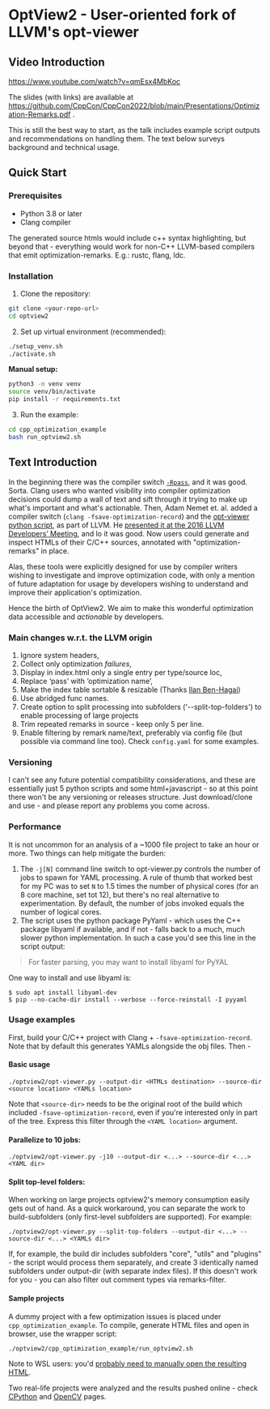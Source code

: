 # OptView2 - User-oriented fork of LLVM's opt-viewer

## Video Introduction 
https://www.youtube.com/watch?v=qmEsx4MbKoc

The slides (with links) are available at https://github.com/CppCon/CppCon2022/blob/main/Presentations/Optimization-Remarks.pdf .

This is still the best way to start, as the talk includes example script outputs and recommendations on handling them. The text below surveys background and technical usage.

## Quick Start

### Prerequisites
- Python 3.8 or later
- Clang compiler 

The generated source htmls would include c++ syntax highlighting, but beyond that - everything would work for non-C++ LLVM-based compilers that emit optimization-remarks. E.g.: rustc, flang, ldc.

### Installation

1. Clone the repository:
```bash
git clone <your-repo-url>
cd optview2
```

2. Set up virtual environment (recommended):

```bash
./setup_venv.sh
./activate.sh
```

**Manual setup:**
```bash
python3 -m venv venv
source venv/bin/activate
pip install -r requirements.txt
```

3. Run the example:
```bash
cd cpp_optimization_example
bash run_optview2.sh
```

## Text Introduction

In the beginning there was the compiler switch [`-Rpass`](https://clang.llvm.org/docs/UsersManual.html#options-to-emit-optimization-reports), and it was good. Sorta. Clang users who wanted visibility into compiler optimization decisions could dump a wall of text and sift through it trying to make up what's important and what's actionable.
Then, Adam Nemet et. al. added a compiler switch (`clang -fsave-optimization-record`) and the [opt-viewer python script](https://github.com/llvm/llvm-project/tree/main/llvm/tools/opt-viewer), as part of LLVM. He [presented it at the 2016 LLVM Developers’ Meeting](https://www.youtube.com/watch?v=qq0q1hfzidg), and lo it was good. Now users could generate and inspect HTMLs of their C/C++ sources, annotated with "optimization-remarks" in place. 

Alas, these tools were explicitly designed for use by compiler writers wishing to investigate and improve optimization code, with only a mention of future adaptation for usage by developers wishing to understand and improve their application's optimization.

Hence the birth of OptView2. We aim to make this wonderful optimization data accessible and _actionable_ by developers.

### Main changes w.r.t. the LLVM origin
1) Ignore system headers,
2) Collect only optimization _failures_, 
3) Display in index.html only a single entry per type/source loc,
4) Replace ‘pass’ with ‘optimization name’,
5) Make the index table sortable & resizable (Thanks [Ilan Ben-Hagai](https://github.com/supox))
6) Use abridged func names.
7) Create option to split processing into subfolders ('--split-top-folders') to enable processing of large projects
8) Trim repeated remarks in source - keep only 5 per line.
9) Enable filtering by remark name/text, preferably via config file (but possible via command line too). Check `config.yaml` for some examples.


### Versioning
I can't see any future potential compatibility considerations, and these are essentially just 5 python scripts and some html+javascript - so at this point there won't be any versioning or releases structure. Just download/clone and use - and please report any problems you come across.

### Performance
It is not uncommon for an analysis of a ~1000 file project to take an hour or more. Two things can help mitigate the burden:
 1) The `-j[N]` command line switch to opt-viewer.py controls the number of jobs to spawn for YAML processing. A rule of thumb that worked best for my PC was to set `N` to 1.5 times the number of physical cores (for an 8 core machine, set tot 12), but there's no real alternative to experimentation. By default, the number of jobs invoked equals the number of logical cores.
 2) The script uses the python package PyYaml - which uses the C++ package libyaml if available, and if not - falls back to a much, much slower python implementation. In such a case you'd see this line in the script output:
> For faster parsing, you may want to install libyaml for PyYAL

  One way to install and use libyaml is:
  ```
  $ sudo apt install libyaml-dev
  $ pip --no-cache-dir install --verbose --force-reinstall -I pyyaml
  ```

### Usage examples
First, build your C/C++ project with Clang + `-fsave-optimization-record`. Note that by default this generates YAMLs alongside the obj files. Then -

#### Basic usage
```
./optview2/opt-viewer.py --output-dir <HTMLs destination> --source-dir <source location> <YAMLs location>
```
Note that `<source-dir>` needs to be the original root of the build which included `-fsave-optimization-record`, even if you're interested only in part of the tree. Express this filter through the `<YAML location>` argument. 
#### Parallelize to 10 jobs:
```
./optview2/opt-viewer.py -j10 --output-dir <...> --source-dir <...> <YAML dir>
```

#### Split top-level folders:
When working on large projects optview2's memory consumption easily gets out of hand. As a quick workaround, you can separate the work to build-subfolders (only first-level subfolders are supported).  For example:
```
./optview2/opt-viewer.py --split-top-folders --output-dir <...> --source-dir <...> <YAMLs dir>
```
If, for example, the build dir includes subfolders "core", "utils" and "plugins" - the script would process them separately, and create 3 identically named subfolders under output-dir (with separate index files).
If this doesn't work for you - you can also filter out comment types via remarks-filter.
#### Sample projects
A dummy project with a few optimization issues is placed under `cpp_optimization_example`. To compile, generate HTML files and open in browser, use the wrapper script:
```
./optview2/cpp_optimization_example/run_optview2.sh
```
Note to WSL users: you'd [probably need to manually open the resulting HTML](https://github.com/OfekShilon/optview2/issues/11).

Two real-life projects were analyzed and the results pushed online - check [CPython](https://ofekshilon.github.io/optview2-cpython/) and [OpenCV](https://ofekshilon.github.io/optview2-opencv/) pages.
